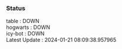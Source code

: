 ### Status


table : DOWN  
hogwarts : DOWN  
icy-bot : DOWN  
Latest Update : 2024-01-21 08:09:38.957965

